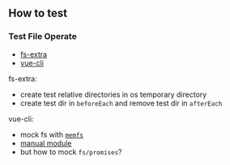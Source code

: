 ## How to test

### Test File Operate

* [fs-extra](https://github.com/jprichardson/node-fs-extra/blob/master/lib/ensure/__tests__/ensure.test.js)
* [vue-cli](https://github.com/vuejs/vue-cli/blob/ef08a08c41b028a2484f262414a8c91d151febc7/packages/%40vue/cli/__tests__/Generator.spec.js)

fs-extra:

* create test relative directories in os temporary directory
* create test dir in `beforeEach` and remove test dir in `afterEach`

vue-cli:

* mock fs with [`memfs`](https://github.com/streamich/memfs)
* [manual module](https://jestjs.io/docs/manual-mocks#mocking-node-modules)
* but how to mock `fs/promises`?
